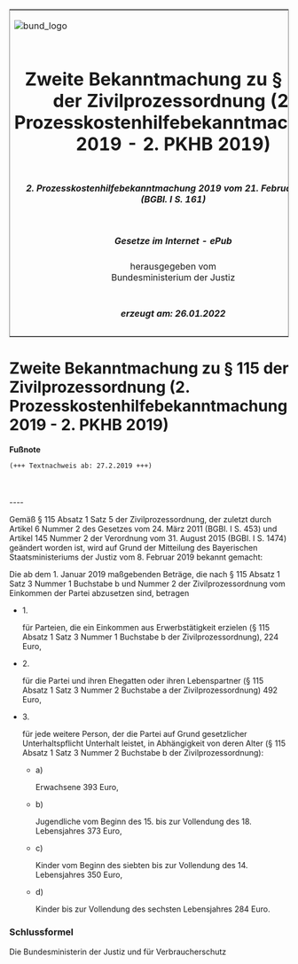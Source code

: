 <span id="DECKBLATT.html"></span>

<table border="0" frame="border" width="100%">

<tr valign="top">

<td align="left">

![bund\_logo](BfJ_2021_Web_de_de.gif)

</td>

<td align="right">

 

</td>

</tr>

<tr align="center" valign="middle">

<td colspan="2">

# Zweite Bekanntmachung zu § 115 der Zivilprozessordnung (2. Prozesskostenhilfebekanntmachung 2019 - 2. PKHB 2019)

</td>

</tr>

<tr align="center" valign="middle">

<td colspan="2">

##### 2\. Prozesskostenhilfebekanntmachung 2019 vom 21. Februar 2019 (BGBl. I S. 161)

</td>

</tr>

<tr align="center" valign="middle">

<td colspan="2">

  
  

##### Gesetze im Internet - ePub  
  
herausgegeben vom  
Bundesministerium der Justiz

</td>

</tr>

<tr align="center" valign="bottom">

<td colspan="2">

  
  

##### erzeugt am: 26.01.2022

</td>

</tr>

</table>

<span id="BJNR016100019.html"></span>

# Zweite Bekanntmachung zu § 115 der Zivilprozessordnung (2. Prozesskostenhilfebekanntmachung 2019 - 2. PKHB 2019)

<div>

  
**Fußnote**

<div class="jnhtml">

<div>

<div class="jurAbsatz">

  

``` 
(+++ Textnachweis ab: 27.2.2019 +++)

 
```

</div>

</div>

</div>

</div>

<span id="BJNR016100019BJNE000100000.html"></span>

###   
\----

<div>

<div class="jnhtml">

<div>

<div class="jurAbsatz">

Gemäß § 115 Absatz 1 Satz 5 der Zivilprozessordnung, der zuletzt durch
Artikel 6 Nummer 2 des Gesetzes vom 24. März 2011 (BGBl. I S. 453) und
Artikel 145 Nummer 2 der Verordnung vom 31. August 2015 (BGBl. I S.
1474) geändert worden ist, wird auf Grund der Mitteilung des Bayerischen
Staatsministeriums der Justiz vom 8. Februar 2019 bekannt gemacht:

</div>

<div class="jurAbsatz">

Die ab dem 1. Januar 2019 maßgebenden Beträge, die nach § 115 Absatz 1
Satz 3 Nummer 1 Buchstabe b und Nummer 2 der Zivilprozessordnung vom
Einkommen der Partei abzusetzen sind, betragen

  - 1\.
    
    <div>
    
    für Parteien, die ein Einkommen aus Erwerbstätigkeit erzielen (§ 115
    Absatz 1 Satz 3 Nummer 1 Buchstabe b der Zivilprozessordnung), 224
    Euro,
    
    </div>

  - 2\.
    
    <div>
    
    für die Partei und ihren Ehegatten oder ihren Lebenspartner (§ 115
    Absatz 1 Satz 3 Nummer 2 Buchstabe a der Zivilprozessordnung) 492
    Euro,
    
    </div>

  - 3\.
    
    <div>
    
    für jede weitere Person, der die Partei auf Grund gesetzlicher
    Unterhaltspflicht Unterhalt leistet, in Abhängigkeit von deren Alter
    (§ 115 Absatz 1 Satz 3 Nummer 2 Buchstabe b der
    Zivilprozessordnung):
    
      - a)
        
        <div>
        
        Erwachsene 393 Euro,
        
        </div>
    
      - b)
        
        <div>
        
        Jugendliche vom Beginn des 15. bis zur Vollendung des 18.
        Lebensjahres 373 Euro,
        
        </div>
    
      - c)
        
        <div>
        
        Kinder vom Beginn des siebten bis zur Vollendung des 14.
        Lebensjahres 350 Euro,
        
        </div>
    
      - d)
        
        <div>
        
        Kinder bis zur Vollendung des sechsten Lebensjahres 284 Euro.
        
        </div>
    
    </div>

</div>

</div>

</div>

</div>

<span id="BJNR016100019BJNE000200000.html"></span>

### Schlussformel  

<div>

<div class="jnhtml">

<div>

<div class="jurAbsatz">

<span class="SP">Die Bundesministerin der Justiz und für
Verbraucherschutz</span>

</div>

</div>

</div>

</div>
